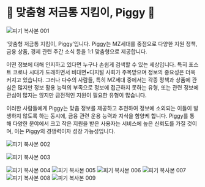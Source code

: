   # 🐷 맞춤형 저금통 지킴이, Piggy 💸
  
  ![피기 복사본 001](https://user-images.githubusercontent.com/83651335/213878989-dafebec7-d17a-4bea-83e9-f125ca816548.jpeg)

   ‘맞춤형 저금통 지킴이, Piggy’입니다. Piggy는 MZ세대를 중점으로 다양한 지원 정책, 금융 상품, 경제 관련 주간 소식 등을 1:1 맞춤형으로 제공합니다.
     
     
   어떤 정보에 대해 인지하고 있다면 누구나 손쉽게 검색할 수 있는 세상입니다. 특히 포스트 코로나 시대가 도래하면서 비대면•디지털 사회가 주목받으며 정보의 중요성은 더욱 커지고 있습니다. 그러나 다수의 사람들, 특히 MZ세대 중에서는 각종 정책과 상품에 관심은 많지만 정보 활용 능력의 부족으로 정보에 접근하지 못하는 유형, 또는 관련 정보에 관심이 많지는 않지만 금전적인 지원이 필요한 유형이 많습니다.
  
  
   이러한 사람들에게 Piggy는 맞춤 정보를 제공하고 추천하여 정보에 소외되는 이들이 발생하지 않도록 하는 동시에, 금융 관련 운용 능력과 지식을 함양케 합니다. Piggy를 통해 다양한 분야에서 크고 작은 지원을 받은 사용자는 서비스에 높은 신뢰도를 가질 것이며, 이는 Piggy의 경쟁력이자 성장 가능성입니다.
   
   
  ![피기 복사본 002](https://user-images.githubusercontent.com/83651335/213879002-474431c9-161c-493f-997b-a0d274ab8700.jpeg)

   
   ![피기 복사본 003](https://user-images.githubusercontent.com/83651335/213879022-8a3f8dc6-7f1f-4eea-bbf2-7200d223d1d4.jpeg)

![피기 복사본 004](https://user-images.githubusercontent.com/83651335/213879116-f4c59305-a92c-435a-a0bf-837cd25b0783.jpeg)
![피기 복사본 005](https://user-images.githubusercontent.com/83651335/213879123-ba325bc5-a00f-4f97-90be-1962a883d0d9.jpeg)
![피기 복사본 006](https://user-images.githubusercontent.com/83651335/213879127-56b74da3-dd74-46a9-9902-25a61665baa4.jpeg)
![피기 복사본 007](https://user-images.githubusercontent.com/83651335/213879130-196bde51-3f88-4f4d-9b5e-ee3bc6e51a22.jpeg)
![피기 복사본 008](https://user-images.githubusercontent.com/83651335/213879141-555c12c0-0281-4f2e-a724-c21339ed178a.jpeg)
![피기 복사본 009](https://user-images.githubusercontent.com/83651335/213879143-a2f74128-792e-4ad4-bd4a-d2be66784c7a.jpeg)
